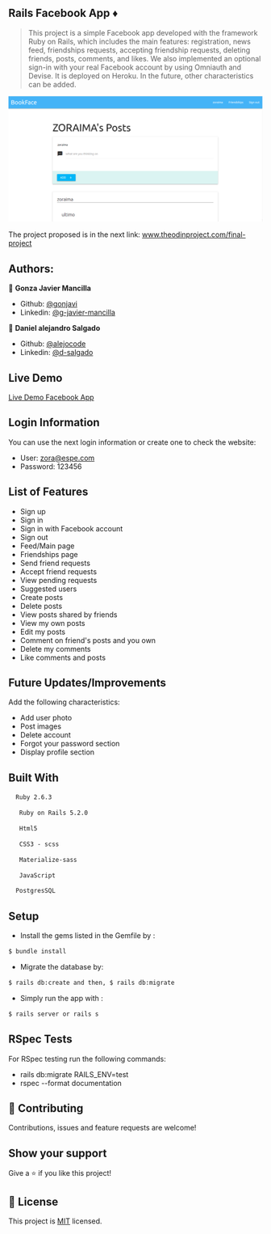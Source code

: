 ## Rails Facebook App :diamonds: 
>This project is a simple Facebook app developed with the framework Ruby on Rails, which includes the main features: registration, news feed, friendships requests, accepting friendship requests, deleting friends, posts, comments, and likes. We also implemented an optional sign-in with your real Facebook account by using Omniauth and Devise. It is deployed on Heroku. In the future, other characteristics can be added. 

![screenshot](./fbook2.png)

The project proposed is in the next link:
<a href="https://www.theodinproject.com/courses/ruby-on-rails/lessons/final-project">www.theodinproject.com/final-project</a>

## Authors:
 👤 **Gonza Javier Mancilla**

- Github: [@gonjavi](https://github.com/gonjavi)
- Linkedin: [@g-javier-mancilla](https://www.linkedin.com/in/g-mancillla)

 👤 **Daniel alejandro Salgado**

- Github: [@alejocode](https://github.com/AlejoCode)
- Linkedin: [@d-salgado](https://www.linkedin.com/in/daniel-alejandro-salgado-sanchez-13a740b1/)

## Live Demo

[Live Demo Facebook App](https://bookfaces1.herokuapp.com/)

## Login Information 

You can use the next login information or create one to check the website: 

- User: zora@espe.com
- Password: 123456

## List of Features

- Sign up
- Sign in
- Sign in with Facebook account
- Sign out
- Feed/Main page
- Friendships page
- Send friend requests
- Accept friend requests
- View pending requests
- Suggested users
- Create posts
- Delete posts
- View posts shared by friends
- View my own posts 
- Edit my posts
- Comment on friend's posts and you own
- Delete my comments
- Like comments and posts  

## Future Updates/Improvements

Add the following characteristics:

- Add user photo
- Post images
- Delete account
- Forgot your password section
- Display profile section

## Built With
```bash
  Ruby 2.6.3
 ```
 ```bash
   Ruby on Rails 5.2.0
 ```
  ```bash
   Html5
 ```
  ```bash
   CSS3 - scss
 ```
  ```bash
   Materialize-sass
```
  ```bash
   JavaScript
  ```
  ```bash
  PostgresSQL
  ```

## Setup
* Install the gems listed in the Gemfile by :
```bash
$ bundle install
```
* Migrate the database by:
```bash
$ rails db:create and then, $ rails db:migrate
```
* Simply run the app with :
```bash
$ rails server or rails s
```

## RSpec Tests

For RSpec testing run the following commands:

- rails db:migrate RAILS_ENV=test
- rspec --format documentation


## 🤝 Contributing

Contributions, issues and feature requests are welcome!


## Show your support

Give a ⭐️ if you like this project!


## 📝 License

This project is [MIT](lic.url) licensed.

